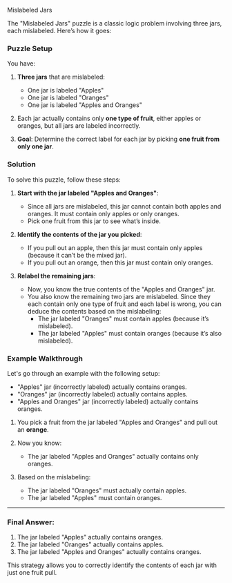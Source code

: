 Mislabeled Jars


The "Mislabeled Jars" puzzle is a classic logic problem involving three jars, each mislabeled. Here’s how it goes:

### Puzzle Setup
You have:
1. **Three jars** that are mislabeled:
   - One jar is labeled "Apples"
   - One jar is labeled "Oranges"
   - One jar is labeled "Apples and Oranges"
   
2. Each jar actually contains only **one type of fruit**, either apples or oranges, but all jars are labeled incorrectly.

3. **Goal**: Determine the correct label for each jar by picking **one fruit from only one jar**.

### Solution

To solve this puzzle, follow these steps:

1. **Start with the jar labeled "Apples and Oranges"**:
   - Since all jars are mislabeled, this jar cannot contain both apples and oranges. It must contain only apples or only oranges.
   - Pick one fruit from this jar to see what’s inside.

2. **Identify the contents of the jar you picked**:
   - If you pull out an apple, then this jar must contain only apples (because it can’t be the mixed jar).
   - If you pull out an orange, then this jar must contain only oranges.

3. **Relabel the remaining jars**:
   - Now, you know the true contents of the "Apples and Oranges" jar.
   - You also know the remaining two jars are mislabeled. Since they each contain only one type of fruit and each label is wrong, you can deduce the contents based on the mislabeling:
     - The jar labeled "Oranges" must contain apples (because it’s mislabeled).
     - The jar labeled "Apples" must contain oranges (because it’s also mislabeled).

### Example Walkthrough

Let's go through an example with the following setup:
   - "Apples" jar (incorrectly labeled) actually contains oranges.
   - "Oranges" jar (incorrectly labeled) actually contains apples.
   - "Apples and Oranges" jar (incorrectly labeled) actually contains oranges.

1. You pick a fruit from the jar labeled "Apples and Oranges" and pull out an **orange**.
2. Now you know:
   - The jar labeled "Apples and Oranges" actually contains only oranges.
   
3. Based on the mislabeling:
   - The jar labeled "Oranges" must actually contain apples.
   - The jar labeled "Apples" must contain oranges.

---

### Final Answer:
1. The jar labeled "Apples" actually contains oranges.
2. The jar labeled "Oranges" actually contains apples.
3. The jar labeled "Apples and Oranges" actually contains oranges.

This strategy allows you to correctly identify the contents of each jar with just one fruit pull.
